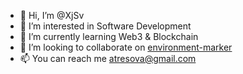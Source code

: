 - 👋 Hi, I’m @XjSv
- 👀 I’m interested in Software Development
- 🌱 I’m currently learning Web3 & Blockchain
- 💞️ I’m looking to collaborate on [environment-marker](https://github.com/XjSv/environment-marker)
- 📫 You can reach me atresova@gmail.com

<!---
XjSv/XjSv is a ✨ special ✨ repository because its `README.md` (this file) appears on your GitHub profile.
You can click the Preview link to take a look at your changes.
--->
